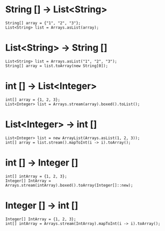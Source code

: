 # String [] → List&lt;String>
```
String[] array = {"1", "2", "3"};
List<String> list = Arrays.asList(array);
```
# List&lt;String> → String []
```
List<String> list = Arrays.asList("1", "2", "3");
String[] array = list.toArray(new String[0]);
```
# int [] → List&lt;Integer>
```
int[] array = {1, 2, 3};
List<Integer> list = Arrays.stream(array).boxed().toList();
```
# List&lt;Integer> → int []
```
List<Integer> list = new ArrayList(Arrays.asList(1, 2, 3));
int[] array = list.stream().mapToInt(i -> i).toArray();
```
# int [] → Integer []
```
int[] intArray = {1, 2, 3};
Integer[] IntArray = Arrays.stream(intArray).boxed().toArray(Integer[]::new);
```
# Integer [] → int []
```
Integer[] IntArray = {1, 2, 3};
int[] intArray = Arrays.stream(IntArray).mapToInt(i -> i).toArray();
```

